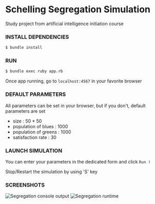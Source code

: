 # Schelling Segregation Simulation

Study project from artificial intelligence initiation course

### INSTALL DEPENDENCIES

```bash
$ bundle install
```

### RUN

```bash
$ bundle exec ruby app.rb
```
Once app running, go to ```localhost:4567``` in your favorite browser

### DEFAULT PARAMETERS

All parameters can be set in your browser, but if you don't, default parameters are set

- size : 50 * 50
- population of blues : 1000
- population of greens : 1000
- satisfaction rate : 30

### LAUNCH SIMULATION

You can enter your parameters in the dedicated form and click ```Run !```

Stop/Restart the simulation by using 'S' key

### SCREENSHOTS

![Segregation console output](http://snag.gy/6QqYt.jpg)
![Segregation runtime](http://snag.gy/Q478P.jpg)

